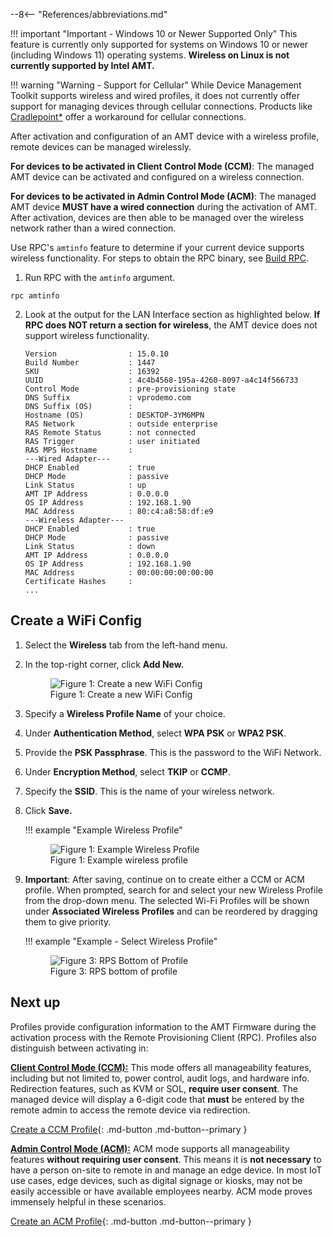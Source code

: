 --8<-- "References/abbreviations.md"

!!! important "Important - Windows 10 or Newer Supported Only"
    This feature is currently only supported for systems on Windows 10 or newer (including Windows 11) operating systems. **Wireless on Linux is not currently supported by Intel AMT.**

!!! warning "Warning - Support for Cellular"
    While Device Management Toolkit supports wireless and wired profiles, it does not currently offer support for managing devices through cellular connections. Products like [Cradlepoint*](https://cradlepoint.com/) offer a workaround for cellular connections.

After activation and configuration of an AMT device with a wireless profile, remote devices can be managed wirelessly.

**For devices to be activated in Client Control Mode (CCM)**: The managed AMT device can be activated and configured on a wireless connection.

**For devices to be activated in Admin Control Mode (ACM)**: The managed AMT device **MUST have a wired connection** during the activation of AMT. After activation, devices are then able to be managed over the wireless network rather than a wired connection.

Use RPC's `amtinfo` feature to determine if your current device supports wireless functionality. For steps to obtain the RPC binary, see [Build RPC](../Reference/RPC/buildRPC_Manual.md).

1. Run RPC with the `amtinfo` argument.

```
rpc amtinfo
```

2. Look at the output for the LAN Interface section as highlighted below. **If RPC does NOT return a section for wireless**, the AMT device does not support wireless functionality. 

    ``` hl_lines="19-24"
    Version                : 15.0.10
    Build Number           : 1447
    SKU                    : 16392
    UUID                   : 4c4b4568-195a-4260-8097-a4c14f566733
    Control Mode           : pre-provisioning state
    DNS Suffix             : vprodemo.com
    DNS Suffix (OS)        :
    Hostname (OS)          : DESKTOP-3YM6MPN
    RAS Network            : outside enterprise
    RAS Remote Status      : not connected
    RAS Trigger            : user initiated
    RAS MPS Hostname       :
    ---Wired Adapter---
    DHCP Enabled           : true
    DHCP Mode              : passive
    Link Status            : up
    AMT IP Address         : 0.0.0.0
    OS IP Address          : 192.168.1.90
    MAC Address            : 80:c4:a8:58:df:e9
    ---Wireless Adapter---
    DHCP Enabled           : true
    DHCP Mode              : passive
    Link Status            : down
    AMT IP Address         : 0.0.0.0
    OS IP Address          : 192.168.1.90
    MAC Address            : 00:00:00:00:00:00
    Certificate Hashes     : 
    ...
    ```

## Create a WiFi Config

1. Select the **Wireless** tab from the left-hand menu.

2. In the top-right corner, click **Add New.**

    <figure class="figure-image">
    <img src="..\..\assets\images\RPS_NewWireless.png" alt="Figure 1: Create a new WiFi Config">
    <figcaption>Figure 1: Create a new WiFi Config</figcaption>
    </figure>

3. Specify a **Wireless Profile Name** of your choice.

4. Under **Authentication Method**, select **WPA PSK** or **WPA2 PSK**.

5. Provide the **PSK Passphrase**. This is the password to the WiFi Network.

6. Under **Encryption Method**, select **TKIP** or **CCMP**.

7. Specify the **SSID**. This is the name of your wireless network.

8. Click **Save.**

    !!! example "Example Wireless Profile"
        <figure class="figure-image">
        <img src="..\..\assets\images\RPS_WirelessCreate.png" alt="Figure 1: Example Wireless Profile">
        <figcaption>Figure 1: Example wireless profile</figcaption>
        </figure>

9. **Important**: After saving, continue on to create either a CCM or ACM profile. When prompted, search for and select your new Wireless Profile from the drop-down menu. The selected Wi-Fi Profiles will be shown under **Associated Wireless Profiles** and can be reordered by dragging them to give priority.

    !!! example "Example - Select Wireless Profile"
        <figure class="figure-image">
        <img src="..\..\assets\images\RPS_CreateProfile_withWiFi.png" alt="Figure 3: RPS Bottom of Profile">
        <figcaption>Figure 3: RPS bottom of profile</figcaption>
        </figure>

## Next up

Profiles provide configuration information to the AMT Firmware during the activation process with the Remote Provisioning Client (RPC). Profiles also distinguish between activating in: 

**[Client Control Mode (CCM):](../GetStarted/Cloud/createProfileCCM.md)** This mode offers all manageability features, including but not limited to, power control, audit logs, and hardware info. Redirection features, such as KVM or SOL, **require user consent**. The managed device will display a 6-digit code that **must** be entered by the remote admin to access the remote device via redirection.

[Create a CCM Profile](../GetStarted/Cloud/createProfileCCM.md){: .md-button .md-button--primary }

**[Admin Control Mode (ACM):](../GetStarted/Cloud/createProfileACM.md)** ACM mode supports all manageability features **without requiring user consent**. This means it is **not necessary** to have a person on-site to remote in and manage an edge device. In most IoT use cases, edge devices, such as digital signage or kiosks, may not be easily accessible or have available employees nearby. ACM mode proves immensely helpful in these scenarios.

[Create an ACM Profile](../GetStarted/Cloud/createProfileACM.md){: .md-button .md-button--primary }
